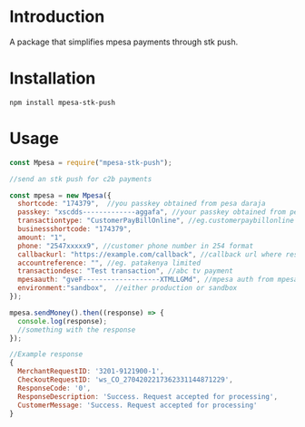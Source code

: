 # Introduction

A package that simplifies mpesa payments through stk push.

# Installation

```npm install mpesa-stk-push```

# Usage

```js
const Mpesa = require("mpesa-stk-push");

//send an stk push for c2b payments

const mpesa = new Mpesa({
  shortcode: "174379",  //you passkey obtained from pesa daraja 
  passkey: "xscdds-------------aggafa", //your passkey obtained from pesa daraja 
  transactiontype: "CustomerPayBillOnline", //eg.customerpaybillonline 
  businessshortcode: "174379",
  amount: "1",
  phone: "2547xxxxx9", //customer phone number in 254 format
  callbackurl: "https://example.com/callback", //callback url where response will be sent
  accountreference: "", //eg. patakenya limited 
  transactiondesc: "Test transaction", //abc tv payment 
  mpesaauth: "gveF-------------------XTMLLGMd", //mpesa auth from mpesa daraja api 
  environment:"sandbox",  //either production or sandbox
});

mpesa.sendMoney().then((response) => {
  console.log(response);
  //something with the response
});

//Example response
{
  MerchantRequestID: '3201-9121900-1',
  CheckoutRequestID: 'ws_CO_2704202217362331144871229',
  ResponseCode: '0',
  ResponseDescription: 'Success. Request accepted for processing',
  CustomerMessage: 'Success. Request accepted for processing'
}
```